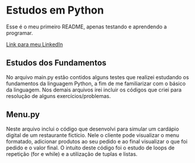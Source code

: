 # Estudos em Python

Esse é o meu primeiro README, apenas testando e aprendendo a programar.

[Link para meu LinkedIn](https://www.linkedin.com/in/luccapoliveira/)

## Estudos dos Fundamentos

No arquivo main.py estão contidos alguns testes que realizei estudando os fundamentos da linguagem Python, a fim de me familiarizar com o básico da linguagem.
Nos demais arquivos irei incluir os códigos que criei para resolução de alguns exercícios/problemas.

## Menu.py

Neste arquivo inclui o código que desenvolvi para simular um cardápio digital de um restaurante fictício.
Nele o cliente pode visualizar o menu formatado, adicionar produtos ao seu pedido e ao final visualizar o que foi pedido e o valor final.
O intuito deste código foi o estudo de loops de repetição (for e while) e a utilização de tuplas e listas.